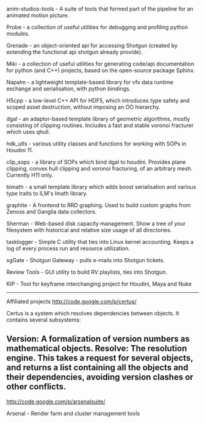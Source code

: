 anim-studios-tools - A suite of tools that formed part of the pipeline for an animated motion picture.

Probe - a collection of useful utilities for debugging and profiling python modules.

Grenade - an object-oriented api for accessing Shotgun (created by extending the functional api shotgun already provide).

Miki - a collection of useful utilities for generating code/api documentation for python (and C++) projects, based on the open-source package Sphinx.

Napalm - a lightweight template-based library for vfx data runtime exchange and serialisation, with python bindings.

H5cpp - a low-level C++ API for HDF5, which introduces type safety and scoped asset destruction, without imposing an OO hierarchy.

dgal - an adaptor-based template library of geometric algorithms, mostly consisting of clipping routines. Includes a fast and stable voronoi fracturer which uses qhull.

hdk_utls - various utility classes and functions for working with SOPs in Houdini 11.

clip_sops - a library of SOPs which bind dgal to houdini. Provides plane clipping, convex hull clipping and voronoi fracturing, of an arbitrary mesh. Currently H11 only.

bimath - a small template library which adds boost serialisation and various type traits to ILM's Imath library.

graphite - A frontend to RRD graphing. Used to build custom graphs from Zenoss and Ganglia data collectors.

Sherman - Web-based disk capacity management. Show a tree of your filesystem with historical and relative size usage of all directories.

tasklogger - Simple C utility that ties into Linux kernel accounting. Keeps a log of every process run and resource utilization.

sgGate - Shotgun Gateway - pulls e-mails into Shotgun tickets.

Review Tools - GUI utility to build RV playlists, ties into Shotgun.

KIP - Tool for keyframe interchanging project for Houdini, Maya and Nuke

---

Affiliated projects
http://code.google.com/p/certus/

Certus is a system which resolves dependencies between objects. It contains several subsystems:

Version: A formalization of version numbers as mathematical objects.
Resolve: The resolution engine. This takes a request for several objects, and returns a list containing all the objects and their dependencies, avoiding version clashes or other conflicts.
---

http://code.google.com/p/arsenalsuite/

Arsenal - Render farm and cluster management tools
